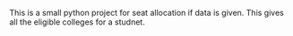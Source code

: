 This is a small python project for seat allocation if data is given. This gives all the eligible colleges for a studnet.
